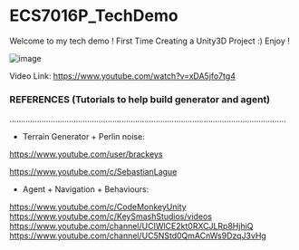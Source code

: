 # **ECS7016P_TechDemo**



Welcome to my tech demo !
First Time Creating a Unity3D Project :) 
Enjoy !

![image](https://user-images.githubusercontent.com/104271448/165012878-e3919987-d420-4c69-8f94-74750fcb195b.png)


Video Link: https://www.youtube.com/watch?v=xDA5jfo7tg4

















### REFERENCES (Tutorials to help build generator and agent) 
.........................................................................................................................

* Terrain Generator + Perlin noise: 

https://www.youtube.com/user/brackeys

https://www.youtube.com/c/SebastianLague


* Agent + Navigation + Behaviours: 


https://www.youtube.com/c/CodeMonkeyUnity  
https://www.youtube.com/c/KeySmashStudios/videos 
https://www.youtube.com/channel/UCIWlCE2kt0RXCJLRp8HjhiQ
https://www.youtube.com/channel/UC5NStd0QmACnWs9DzqJ3vHg




